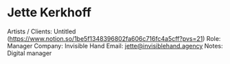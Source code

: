 # Jette Kerkhoff

Artists / Clients: Untitled (https://www.notion.so/1be5f1348396802fa606c716fc4a5cff?pvs=21)
Role: Manager
Company: Invisible Hand
Email: jette@invisiblehand.agency
Notes: Digital manager